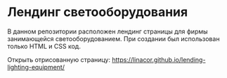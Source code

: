 <h1>Лендинг светооборудования</h1>

В данном репозитории расположен лендинг страницы для фирмы занимающейся светооборудованием. При создании был использован только HTML и CSS код.

Открыть отрисованную страницу: https://linacor.github.io/lending-lighting-equipment/
